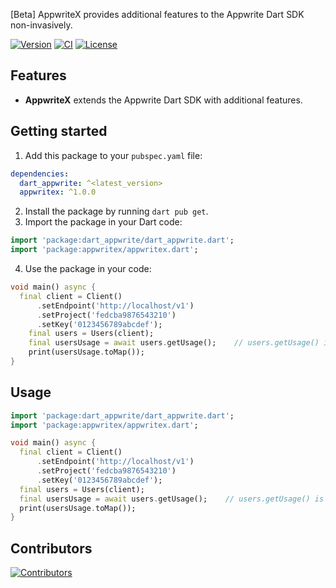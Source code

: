 <!--
This README describes the package. If you publish this package to pub.dev,
this README's contents appear on the landing page for your package.

For information about how to write a good package README, see the guide for
[writing package pages](https://dart.dev/guides/libraries/writing-package-pages).

For general information about developing packages, see the Dart guide for
[creating packages](https://dart.dev/guides/libraries/create-library-packages)
and the Flutter guide for
[developing packages and plugins](https://flutter.dev/developing-packages).
-->

[Beta] AppwriteX provides additional features to the Appwrite Dart SDK non-invasively.

[![Version](https://img.shields.io/pub/v/appwritex)](https://pub.dev/packages/appwritex)
[![CI](https://github.com/insightoptech/appwritex/actions/workflows/ci.yaml/badge.svg)](https://github.com/insightoptech/appwritex/actions/)
[![License](https://img.shields.io/github/license/insightoptech/appwritex)](https://github.com/insightoptech/appwritex/blob/main/LICENSE)

## Features

- **AppwriteX** extends the Appwrite Dart SDK with additional features.

## Getting started

1. Add this package to your `pubspec.yaml` file:

```yaml
dependencies:
  dart_appwrite: ^<latest_version>
  appwritex: ^1.0.0
```

2. Install the package by running `dart pub get`.
3. Import the package in your Dart code:

```dart
import 'package:dart_appwrite/dart_appwrite.dart';
import 'package:appwritex/appwritex.dart';
```

4. Use the package in your code:

```dart
void main() async {
  final client = Client()
      .setEndpoint('http://localhost/v1')
      .setProject('fedcba9876543210')
      .setKey('0123456789abcdef');
    final users = Users(client);
    final usersUsage = await users.getUsage();    // users.getUsage() is provided by AppwriteX
    print(usersUsage.toMap());
}
```

## Usage

```dart
import 'package:dart_appwrite/dart_appwrite.dart';
import 'package:appwritex/appwritex.dart';

void main() async {
  final client = Client()
      .setEndpoint('http://localhost/v1')
      .setProject('fedcba9876543210')
      .setKey('0123456789abcdef');
  final users = Users(client);
  final usersUsage = await users.getUsage();    // users.getUsage() is provided by AppwriteX
  print(usersUsage.toMap());
}

```

## Contributors

[![Contributors](https://contrib.rocks/image?repo=insightoptech/appwritex)](https://github.com/insightoptech/appwritex/graphs/contributors)
